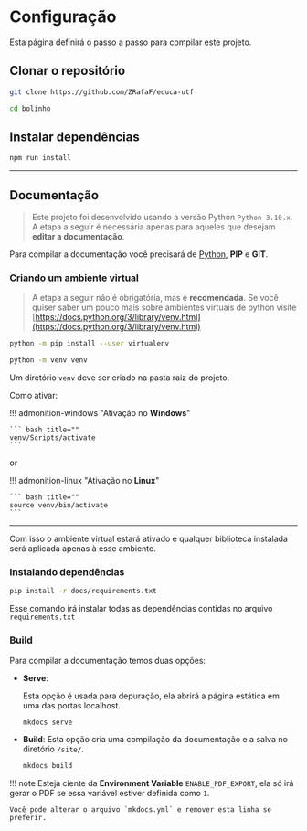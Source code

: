 # Configuração

Esta página definirá o passo a passo para compilar este projeto.


## Clonar o repositório

```bash
git clone https://github.com/ZRafaF/educa-utf

cd bolinho
```


## Instalar dependências

```bash
npm run install
```

---

## Documentação

> Este projeto foi desenvolvido usando a versão Python `Python 3.10.x`.
> A etapa a seguir é necessária apenas para aqueles que desejam **editar a documentação**.

Para compilar a documentação você precisará de [Python](https://www.python.org/), **PIP** e **GIT**.


### Criando um ambiente virtual

> A etapa a seguir não é obrigatória, mas é **recomendada**. Se você quiser saber um pouco mais sobre ambientes virtuais de python visite [https://docs.python.org/3/library/venv.html](https://docs.python.org/3/library/venv.html)

```bash
python -m pip install --user virtualenv

python -m venv venv
```

Um diretório `venv` deve ser criado na pasta raiz do projeto.

Como ativar:

!!! admonition-windows "Ativação no **Windows**"

    ``` bash title=""
    venv/Scripts/activate
    ```

or

!!! admonition-linux "Ativação no **Linux**"

    ``` bash title=""
    source venv/bin/activate
    ```

---

Com isso o ambiente virtual estará ativado e qualquer biblioteca instalada será aplicada apenas à esse ambiente.

### Instalando dependências

```bash
pip install -r docs/requirements.txt
```

Esse comando irá instalar todas as dependências contidas no arquivo `requirements.txt`

### Build

Para compilar a documentação temos duas opções:

-   **Serve**:

    Esta opção é usada para depuração, ela abrirá a página estática em uma das portas localhost.

    ```bash
    mkdocs serve
    ```

-   **Build**:
    Esta opção cria uma compilação da documentação e a salva no diretório `/site/`.
    ```bash
    mkdocs build
    ```

!!! note
    Esteja ciente da **Environment Variable** `ENABLE_PDF_EXPORT`, ela só irá gerar o PDF se essa variável estiver definida como `1`.

    Você pode alterar o arquivo `mkdocs.yml` e remover esta linha se preferir.

